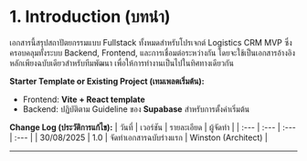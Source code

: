 # **1. Introduction (บทนำ)**
เอกสารนี้สรุปสถาปัตยกรรมแบบ Fullstack ทั้งหมดสำหรับโปรเจกต์ Logistics CRM MVP ซึ่งครอบคลุมทั้งระบบ Backend, Frontend, และการเชื่อมต่อระหว่างกัน โดยจะใช้เป็นเอกสารอ้างอิงหลักเพียงฉบับเดียวสำหรับทีมพัฒนา เพื่อให้การทำงานเป็นไปในทิศทางเดียวกัน

**Starter Template or Existing Project (เทมเพลตเริ่มต้น):**
- Frontend: **Vite + React template**
- Backend: ปฏิบัติตาม Guideline ของ **Supabase** สำหรับการตั้งค่าเริ่มต้น

**Change Log (ประวัติการแก้ไข):**
| วันที่ | เวอร์ชัน | รายละเอียด | ผู้จัดทำ |
| :--- | :--- | :--- | :--- |
| 30/08/2025 | 1.0 | จัดทำเอกสารฉบับร่างแรก | Winston (Architect) |

---
